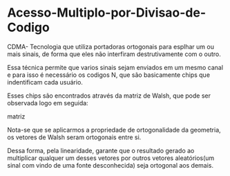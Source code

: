 # Acesso-Multiplo-por-Divisao-de-Codigo
 CDMA- Tecnologia que utiliza portadoras ortogonais para esplhar um ou mais sinais, de forma que eles não interfiram destrutivamente com o outro.

 Essa técnica permite que varios sinais sejam enviados em um mesmo canal e para isso é necessário os codigos N, que são basicamente chips que indentificam cada usuário. 
 
 Esses chips são encontrados através da matriz de Walsh, que pode ser observada logo em seguida:

 matriz

 Nota-se que se aplicarmos a propriedade de ortogonalidade da geometria, os vetores de Walsh seram ortogonais entre si.
 
 Dessa forma, pela linearidade, garante que o resultado gerado ao multiplicar qualquer um desses vetores por outros vetores aleatórios(um sinal com vindo de uma fonte desconhecida) seja ortogonal aos demais. 

